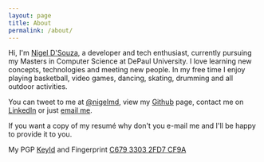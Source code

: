 ```yaml
---
layout: page
title: About
permalink: /about/
---
```


Hi, I'm [Nigel D'Souza](http://nigeldsouza.io), a developer and tech enthusiast, currently pursuing my Masters in Computer Science at DePaul University.
I love learning new concepts, technologies and meeting new people. In my free time I enjoy playing basketball, video games, dancing, skating, drumming and all outdoor activities.

You can tweet to me at [@nigelmd](http://twitter.com/nigelmd), view my [Github](http://github.com/xcrucifier) page, contact me on [LinkedIn](http://linkedin.com/in/nigelmd) or just [email me](mailto:nigeldsouza@outlook.com).

If you want a copy of my resumé why don't you e-mail me and I'll be happy to provide it to you.

My PGP [KeyId](http://pgp.mit.edu/pks/lookup?search=0x2FD7CF9A) and Fingerprint [C679 3303 2FD7 CF9A](https://keybase.io/xcrucifier)
